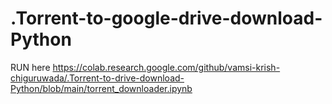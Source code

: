 # .Torrent-to-google-drive-download-Python

RUN here https://colab.research.google.com/github/vamsi-krish-chiguruwada/.Torrent-to-drive-download-Python/blob/main/torrent_downloader.ipynb
